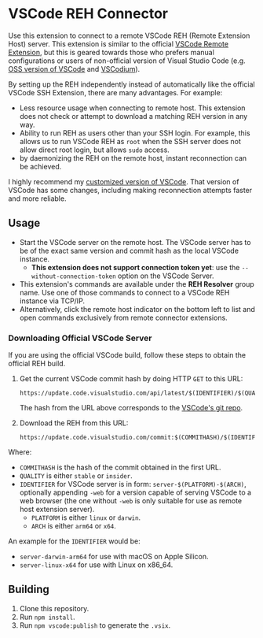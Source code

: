 # VSCode REH Connector

Use this extension to connect to a remote VSCode REH (Remote Extension Host) server. This extension is similar to the official [VSCode Remote Extension](https://github.com/microsoft/vscode-remote-release), but this is geared towards those who prefers manual configurations or users of non-official version of Visual Studio Code (e.g. [OSS version of VSCode](https://github.com/microsoft/vscode) and [VSCodium](https://vscodium.com/)).

By setting up the REH independently instead of automatically like the official VSCode SSH Extension, there are many advantages. For example:

- Less resource usage when connecting to remote host. This extension does not check or attempt to download a matching REH version in any way.
- Ability to run REH as users other than your SSH login. For example, this allows us to run VSCode REH as `root` when the SSH server does not allow direct root login, but allows `sudo` access.
- by daemonizing the REH on the remote host, instant reconnection can be achieved.

I highly recommend my [customized version of VSCode](https://github.com/jamestut/vscode). That version of VSCode has some changes, including making reconnection attempts faster and more reliable.

## Usage

- Start the VSCode server on the remote host. The VSCode server has to be of the exact same version and commit hash as the local VSCode instance.
  - **This extension does not support connection token yet**: use the `--without-connection-token` option on the VSCode Server.
- This extension's commands are available under the **REH Resolver** group name. Use one of those commands to connect to a VSCode REH instance via TCP/IP.
- Alternatively, click the remote host indicator on the bottom left to list and open commands exclusively from remote connector extensions.

### Downloading Official VSCode Server

If you are using the official VSCode build, follow these steps to obtain the official REH build.

1. Get the current VSCode commit hash by doing HTTP `GET` to this URL:

    ```
    https://update.code.visualstudio.com/api/latest/$(IDENTIFIER)/$(QUALITY)
    ```

    The hash from the URL above corresponds to the [VSCode's git repo](https://github.com/microsoft/vscode).

2. Download the REH from this URL:

    ```
    https://update.code.visualstudio.com/commit:$(COMMITHASH)/$(IDENTIFIER)/$(QUALITY)
    ```

Where:

- `COMMITHASH` is the hash of the commit obtained in the first URL.
- `QUALITY` is either `stable` or `insider`.
- `IDENTIFIER` for VSCode server is in form: `server-$(PLATFORM)-$(ARCH)`, optionally appending `-web` for a version capable of serving VSCode to a web browser (the one without `-web` is only suitable for use as remote host extension server).
  - `PLATFORM` is either `linux` or `darwin`.
  - `ARCH` is either `arm64` or `x64`.

An example for the `IDENTIFIER` would be:

- `server-darwin-arm64` for use with macOS on Apple Silicon.
- `server-linux-x64` for use with Linux on x86_64.

## Building

1. Clone this repository.
2. Run `npm install`.
3. Run `npm vscode:publish` to generate the `.vsix`.
